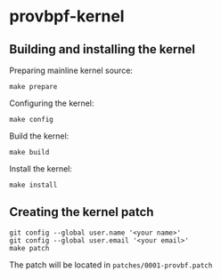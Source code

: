 # provbpf-kernel

## Building and installing the kernel

Preparing mainline kernel source:
```
make prepare
```

Configuring the kernel:
```
make config
```

Build the kernel:
```
make build
```

Install the kernel:
```
make install
```

## Creating the kernel patch

```
git config --global user.name '<your name>'
git config --global user.email '<your email>'
make patch
```

The patch will be located in `patches/0001-provbf.patch`
